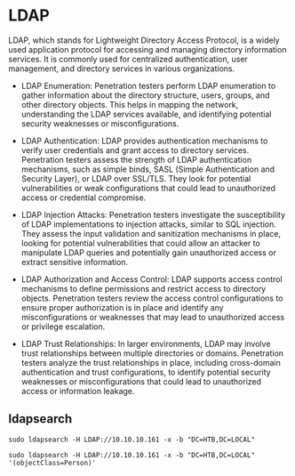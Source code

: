# LDAP
LDAP, which stands for Lightweight Directory Access Protocol, is a widely used application protocol for accessing and managing directory information services. It is commonly used for centralized authentication, user management, and directory services in various organizations.

* LDAP Enumeration: Penetration testers perform LDAP enumeration to gather information about the directory structure, users, groups, and other directory objects. This helps in mapping the network, understanding the LDAP services available, and identifying potential security weaknesses or misconfigurations.

* LDAP Authentication: LDAP provides authentication mechanisms to verify user credentials and grant access to directory services. Penetration testers assess the strength of LDAP authentication mechanisms, such as simple binds, SASL (Simple Authentication and Security Layer), or LDAP over SSL/TLS. They look for potential vulnerabilities or weak configurations that could lead to unauthorized access or credential compromise.

*  LDAP Injection Attacks: Penetration testers investigate the susceptibility of LDAP implementations to injection attacks, similar to SQL injection. They assess the input validation and sanitization mechanisms in place, looking for potential vulnerabilities that could allow an attacker to manipulate LDAP queries and potentially gain unauthorized access or extract sensitive information.

* LDAP Authorization and Access Control: LDAP supports access control mechanisms to define permissions and restrict access to directory objects. Penetration testers review the access control configurations to ensure proper authorization is in place and identify any misconfigurations or weaknesses that may lead to unauthorized access or privilege escalation.

* LDAP Trust Relationships: In larger environments, LDAP may involve trust relationships between multiple directories or domains. Penetration testers analyze the trust relationships in place, including cross-domain authentication and trust configurations, to identify potential security weaknesses or misconfigurations that could lead to unauthorized access or information leakage.

## ldapsearch

```
sudo ldapsearch -H LDAP://10.10.10.161 -x -b "DC=HTB,DC=LOCAL" 
```
```
sudo ldapsearch -H LDAP://10.10.10.161 -x -b "DC=HTB,DC=LOCAL" '(objectClass=Person)'
```
